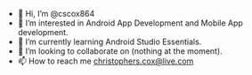 - 👋 Hi, I’m @cscox864
- 👀 I’m interested in Android App Development and Mobile App development.
- 🌱 I’m currently learning Android Studio Essentials.
- 💞️ I’m looking to collaborate on (nothing at the moment).
- 📫 How to reach me christophers.cox@live.com

<!---
cscox864/cscox864 is a ✨ special ✨ repository because its `README.md` (this file) appears on your GitHub profile.
You can click the Preview link to take a look at your changes.
--->
